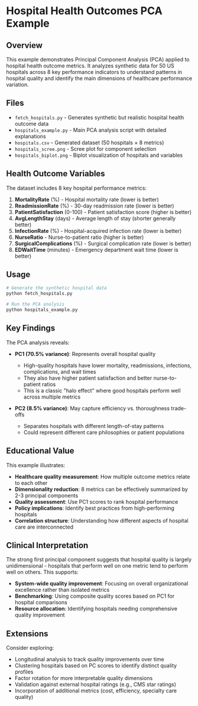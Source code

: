 # Hospital Health Outcomes PCA Example

## Overview

This example demonstrates Principal Component Analysis (PCA) applied to hospital health outcome metrics. It analyzes synthetic data for 50 US hospitals across 8 key performance indicators to understand patterns in hospital quality and identify the main dimensions of healthcare performance variation.

## Files

- `fetch_hospitals.py` - Generates synthetic but realistic hospital health outcome data
- `hospitals_example.py` - Main PCA analysis script with detailed explanations
- `hospitals.csv` - Generated dataset (50 hospitals × 8 metrics)
- `hospitals_scree.png` - Scree plot for component selection
- `hospitals_biplot.png` - Biplot visualization of hospitals and variables

## Health Outcome Variables

The dataset includes 8 key hospital performance metrics:

1. **MortalityRate** (%) - Hospital mortality rate (lower is better)
2. **ReadmissionRate** (%) - 30-day readmission rate (lower is better)
3. **PatientSatisfaction** (0-100) - Patient satisfaction score (higher is better)
4. **AvgLengthStay** (days) - Average length of stay (shorter generally better)
5. **InfectionRate** (%) - Hospital-acquired infection rate (lower is better)
6. **NurseRatio** - Nurse-to-patient ratio (higher is better)
7. **SurgicalComplications** (%) - Surgical complication rate (lower is better)
8. **EDWaitTime** (minutes) - Emergency department wait time (lower is better)

## Usage

```bash
# Generate the synthetic hospital data
python fetch_hospitals.py

# Run the PCA analysis
python hospitals_example.py
```

## Key Findings

The PCA analysis reveals:

- **PC1 (70.5% variance)**: Represents overall hospital quality
  - High-quality hospitals have lower mortality, readmissions, infections, complications, and wait times
  - They also have higher patient satisfaction and better nurse-to-patient ratios
  - This is a classic "halo effect" where good hospitals perform well across multiple metrics

- **PC2 (8.5% variance)**: May capture efficiency vs. thoroughness trade-offs
  - Separates hospitals with different length-of-stay patterns
  - Could represent different care philosophies or patient populations

## Educational Value

This example illustrates:

- **Healthcare quality measurement**: How multiple outcome metrics relate to each other
- **Dimensionality reduction**: 8 metrics can be effectively summarized by 2-3 principal components
- **Quality assessment**: Use PC1 scores to rank hospital performance
- **Policy implications**: Identify best practices from high-performing hospitals
- **Correlation structure**: Understanding how different aspects of hospital care are interconnected

## Clinical Interpretation

The strong first principal component suggests that hospital quality is largely unidimensional - hospitals that perform well on one metric tend to perform well on others. This supports:

- **System-wide quality improvement**: Focusing on overall organizational excellence rather than isolated metrics
- **Benchmarking**: Using composite quality scores based on PC1 for hospital comparisons
- **Resource allocation**: Identifying hospitals needing comprehensive quality improvement

## Extensions

Consider exploring:

- Longitudinal analysis to track quality improvements over time
- Clustering hospitals based on PC scores to identify distinct quality profiles
- Factor rotation for more interpretable quality dimensions
- Validation against external hospital ratings (e.g., CMS star ratings)
- Incorporation of additional metrics (cost, efficiency, specialty care quality)

